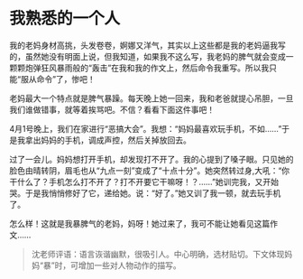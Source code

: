 # 我熟悉的一个人 #

我的老妈身材高挑，头发卷卷，婀娜又洋气，其实以上这些都是我的老妈逼我写的，虽然她没有明面上说，但我知道，如果我不这么写，我老妈的脾气就会变成一颗颗炮弹狂风暴雨般的“轰击”在我和我的作文上，然后命令我重写。所以我只能“服从命令”了，惨吧！

老妈最大一个特点就是脾气暴躁。每天晚上她一回来，我和老爸就提心吊胆，一旦我们谁做错事，就等着挨骂吧。不信？看看下面这件事吧！
   
4月1号晚上，我们在家进行“恶搞大会”。我想：“妈妈最喜欢玩手机，不如……”于是我拿出妈妈的手机，调成声控，然后关掉放回去。
   
过了一会儿。妈妈想打开手机，却发现打不开了。我的心提到了嗓子眼。只见她的脸色由晴转阴，眉毛也从“九点一刻”变成了“十点十分”。她突然转过身,大吼：“你干什么了？手机怎么打不开了？打不开要它干嘛呀！？……”她训完我，又开始哭。于是我悄悄修好了它，递给她。说：“好了。”她又训了我一顿，就去玩手机了。
   
怎么样！这就是我暴脾气的老妈，妈呀！她过来了，我可不能让她看见这篇作文……

> 沈老师评语：语言诙谐幽默，很吸引人。中心明确，选材贴切。下文体现妈妈“暴”时，可增加一些对人物动作的描写。
            